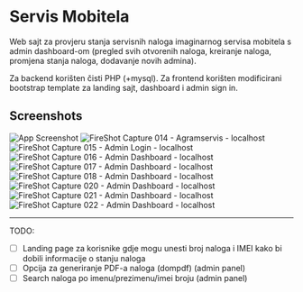 # Servis Mobitela

Web sajt za provjeru stanja servisnih naloga imaginarnog servisa mobitela s admin dashboard-om (pregled svih otvorenih naloga, kreiranje naloga, promjena stanja naloga, dodavanje novih admina).

Za backend korišten čisti PHP (+mysql). Za frontend korišten modificirani bootstrap template za landing sajt, dashboard i admin sign in.

## Screenshots

![App Screenshot](https://via.placeholder.com/468x300?text=App+Screenshot+Here)
![FireShot Capture 014 - Agramservis - localhost](https://user-images.githubusercontent.com/20170617/222815559-a6a45c24-4470-4845-9ec7-ba9bccb605d1.png)
![FireShot Capture 015 - Admin Login - localhost](https://user-images.githubusercontent.com/20170617/222815997-8d5397d2-050e-4d45-8240-e47eebd5f6b2.png)
![FireShot Capture 016 - Admin Dashboard - localhost](https://user-images.githubusercontent.com/20170617/222815723-a640a3c9-226e-4d42-a9fd-84fe8212fa30.png)
![FireShot Capture 017 - Admin Dashboard - localhost](https://user-images.githubusercontent.com/20170617/222815733-b9bc5ce2-60c4-4cf7-9548-aea32ae3f2a3.png)
![FireShot Capture 018 - Admin Dashboard - localhost](https://user-images.githubusercontent.com/20170617/222815821-9cc0f9e7-f38a-4ec5-a4eb-3e9c15d68c91.png)
![FireShot Capture 020 - Admin Dashboard - localhost](https://user-images.githubusercontent.com/20170617/222815825-1986f776-b257-494e-a720-559ee780e877.png)
![FireShot Capture 021 - Admin Dashboard - localhost](https://user-images.githubusercontent.com/20170617/222815854-02da6f24-8a0e-4b71-b0ef-fe10c925f6dd.png)
![FireShot Capture 022 - Admin Dashboard - localhost](https://user-images.githubusercontent.com/20170617/222815941-22a01721-6a22-4a08-98f3-b3d60db88832.png)


---
TODO:
- [ ] Landing page za korisnike gdje mogu unesti broj naloga i IMEI kako bi dobili informacije o stanju naloga
- [ ] Opcija za generiranje PDF-a naloga (dompdf) (admin panel)
- [ ] Search naloga po imenu/prezimenu/imei broju (admin panel)
